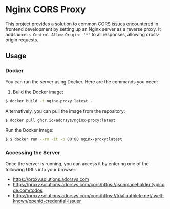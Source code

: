 # Nginx CORS Proxy

This project provides a solution to common CORS issues encountered in frontend development by setting up an Nginx server as a reverse proxy. It adds `Access-Control-Allow-Origin: '*'` to all responses, allowing cross-origin requests.

## Usage

### Docker

You can run the server using Docker. Here are the commands you need:

1. Build the Docker image:

```bash
$ docker build -t nginx-proxy:latest .
```

Alternatively, you can pull the image from the repository:

```bash
$ docker pull ghcr.io/adorsys/nginx-proxy:latest
```

Run the Docker image:

```bash
$ $ docker run --rm -it -p 80:80 nginx-proxy:latest
```

### Accessing the Server

Once the server is running, you can access it by entering one of the following URLs into your browser:

- https://proxy.solutions.adorsys.com
- https://proxy.solutions.adorsys.com/cors/https://jsonplaceholder.typicode.com/todos
- https://proxy.solutions.adorsys.com/cors/https://trial.authlete.net/.well-known/openid-credential-issuer

